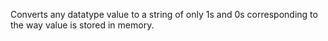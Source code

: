 Converts any datatype value to a string of only 1s and 0s corresponding to the way value is stored in memory.
